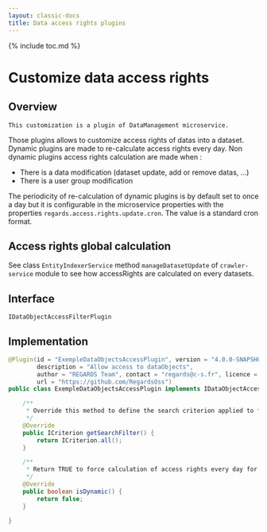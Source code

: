 ```yaml
---
layout: classic-docs
title: Data access rights plugins
---
```



{% include toc.md %}

# Customize data access rights

## Overview

    This customization is a plugin of DataManagement microservice.

Those plugins allows to customize access rights of datas into a dataset. Dynamic plugins are made to re-calculate access rights every day. Non dynamic plugins access rights calculation are made when :
 - There is a data modification (dataset update, add or remove datas, ...)
 - There is a user group modification

The periodicity of re-calculation of dynamic plugins is by default set to once a day but it is configurable in the microservice properties with the properties `regards.access.rights.update.cron`. The value is a standard cron format.

## Access rights global calculation

   See class `EntityIndexerService` method `manageDatasetUpdate` of `crawler-service` module to see how accessRights are calculated on every datasets.

## Interface

   `IDataObjectAccessFilterPlugin`

## Implementation

```java
@Plugin(id = "ExempleDataObjectsAccessPlugin", version = "4.0.0-SNAPSHOT",
        description = "Allow access to dataObjects",
        author = "REGARDS Team", contact = "regards@c-s.fr", licence = "LGPLv3.0", owner = "CSSI",
        url = "https://github.com/RegardsOss")
public class ExempleDataObjectsAccessPlugin implements IDataObjectAccessFilterPlugin {

    /**
     * Override this method to define the search criterion applied to find allowed dataobjects into the dataset.
     */
    @Override
    public ICriterion getSearchFilter() {
        return ICriterion.all();
    }

    /**
     * Return TRUE to force calculation of access rights every day for all dataset associated to these plugin.
     */
    @Override
    public boolean isDynamic() {
        return false;
    }

}
```
